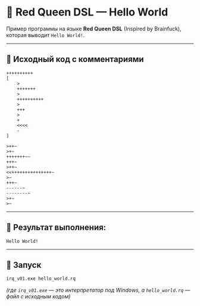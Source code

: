 # 🧠 Red Queen DSL — Hello World

Пример программы на языке **Red Queen DSL** (Inspired by Brainfuck), которая выводит `Hello World!`.

---

## 📜 Исходный код с комментариями

```brainfuck
++++++++++
[
    >
    +++++++
    >
    ++++++++++
    >
    +++
    >
    +
    <<<<
    -
]

>++~
>+~
+++++++~~
+++~
>++~
<<+++++++++++++++~
>~
+++~
------~
--------~
>+~
>~
```

---

## 🧾 Результат выполнения:

```
Hello World!
```

---

## 🚀 Запуск

```bash
irq_v01.exe hello_world.rq
```

*(где `irq_v01.exe` — это интерпретатор под Windows, а `hello_world.rq` — файл с исходным кодом)*